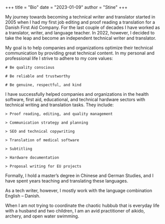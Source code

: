 +++ 
title = "Bio" 
date = "2023-01-09" 
author = "Stine" 
+++

My journey towards becoming a technical writer and translator started in 2005 when I had my first job editing and proof reading a translation for a Danish First Aid Company. For the last couple of decades I have worked as a translator, writer, and language teacher. In 2022, however, I decided to take the leap and become an independent technical writer and translator.

My goal is to help companies and organizations optimize their technical communication by providing great technical content. In my personal and professional life I strive to adhere to my core values:

    # Be quality conscious

    # Be reliable and trustworthy

    # Be genuine, respectful, and kind

I have successfully helped companies and organizations in the health software, first aid, educational, and technical hardware sectors with technical writing and translation tasks. They include:


    > Proof reading, editing, and quality management

    > Communication strategy and planning

    > SEO and technical copywriting

    > Translation of medical software

    > Subtitling 

    > Hardware documentation

    > Proposal writing for EU projects

Formally, I hold a master’s degree in Chinese and German Studies, and I have spent years teaching and translating these languages. 

As a tech writer, however, I mostly work with the language combination English – Danish.

When I am not trying to coordinate the chaotic hubbub that is everyday life with a husband and two children, I am an avid practitioner of aikido, archery, and open water swimming. 

